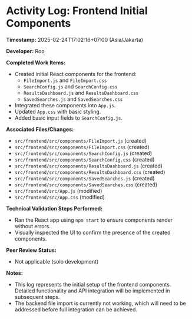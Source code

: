 # Activity Log: Frontend Initial Components

**Timestamp:** 2025-02-24T17:02:16+07:00 (Asia/Jakarta)

**Developer:** Roo

**Completed Work Items:**

- Created initial React components for the frontend:
  - `FileImport.js` and `FileImport.css`
  - `SearchConfig.js` and `SearchConfig.css`
  - `ResultsDashboard.js` and `ResultsDashboard.css`
  - `SavedSearches.js` and `SavedSearches.css`
- Integrated these components into `App.js`.
- Updated `App.css` with basic styling.
- Added basic input fields to `SearchConfig.js`.

**Associated Files/Changes:**

- `src/frontend/src/components/FileImport.js` (created)
- `src/frontend/src/components/FileImport.css` (created)
- `src/frontend/src/components/SearchConfig.js` (created)
- `src/frontend/src/components/SearchConfig.css` (created)
- `src/frontend/src/components/ResultsDashboard.js` (created)
- `src/frontend/src/components/ResultsDashboard.css` (created)
- `src/frontend/src/components/SavedSearches.js` (created)
- `src/frontend/src/components/SavedSearches.css` (created)
- `src/frontend/src/App.js` (modified)
- `src/frontend/src/App.css` (modified)

**Technical Validation Steps Performed:**

- Ran the React app using `npm start` to ensure components render without errors.
- Visually inspected the UI to confirm the presence of the created components.

**Peer Review Status:**

- Not applicable (solo development)

**Notes:**

- This log represents the initial setup of the frontend components. Detailed functionality and API integration will be implemented in subsequent steps.
- The backend file import is currently not working, which will need to be addressed before full integration can be achieved.
